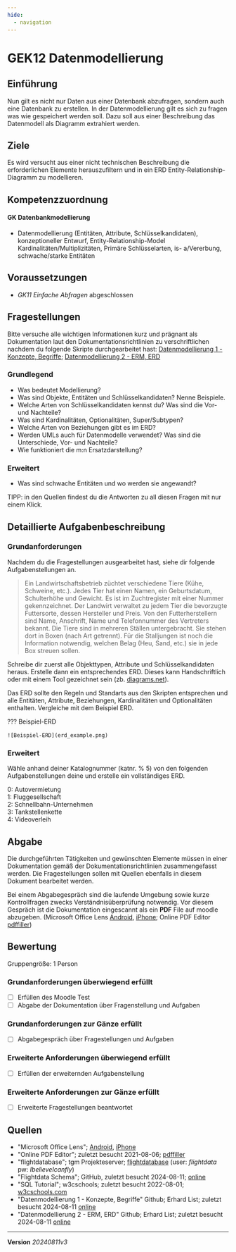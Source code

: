```yaml
---
hide:
  - navigation
---
```


# GEK12 Datenmodellierung

## Einführung

Nun gilt es nicht nur Daten aus einer Datenbank abzufragen, sondern auch eine Datenbank zu erstellen. In der Datenmodellierung gilt es sich zu fragen was wie gespeichert werden soll. Dazu soll aus einer Beschreibung das Datenmodell als Diagramm extrahiert werden.

## Ziele

Es wird versucht aus einer nicht technischen Beschreibung die erforderlichen Elemente herauszufiltern und in ein ERD Entity-Relationship-Diagramm zu modellieren.


## Kompetenzzuordnung

#### GK Datenbankmodellierung

* Datenmodellierung (Entitäten, Attribute, Schlüsselkandidaten), konzeptioneller Entwurf, Entity-Relationship-Model  Kardinalitäten/Multiplizitäten, Primäre Schlüsselarten, is- a/Vererbung, schwache/starke Entitäten

## Voraussetzungen

* *GK11 Einfache Abfragen* abgeschlossen

## Fragestellungen

Bitte versuche alle wichtigen Informationen kurz und prägnant als Dokumentation laut den Dokumentationsrichtlinien zu verschriftlichen nachdem du folgende Skripte durchgearbeitet hast: [Datenmodellierung 1 - Konzepte, Begriffe](https://github.com/TGM-HIT/insy-exercises/blob/main/docs/1.Semester/12_Datenmodellierung/Datenmodellierung%201%20-%20Konzepte%2C%20Begriffe.pdf); [Datenmodellierung 2 - ERM, ERD](https://github.com/TGM-HIT/insy-exercises/blob/main/docs/1.Semester/12_Datenmodellierung/Datenmodellierung%202%20-%20ERM%2C%20ERD.pdf)

### Grundlegend

* Was bedeutet Modellierung?
* Was sind Objekte, Entitäten und Schlüsselkandidaten? Nenne Beispiele.
* Welche Arten von Schlüsselkandidaten kennst du? Was sind die Vor- und Nachteile?
* Was sind Kardinalitäten, Optionalitäten, Super/Subtypen?
* Welche Arten von Beziehungen gibt es im ERD?
* Werden UMLs auch für Datenmodelle verwendet? Was sind die Unterschiede, Vor- und Nachteile?
* Wie funktioniert die m:n Ersatzdarstellung?

### Erweitert

* Was sind schwache Entitäten und wo werden sie angewandt?

TIPP: in den Quellen findest du die Antworten zu all diesen Fragen mit nur einem Klick.

## Detaillierte Aufgabenbeschreibung
### Grundanforderungen

Nachdem du die Fragestellungen ausgearbeitet hast, siehe dir folgende Aufgabenstellungen an.

> Ein Landwirtschaftsbetrieb züchtet verschiedene Tiere (Kühe, Schweine, etc.). Jedes Tier hat einen Namen, ein Geburtsdatum, Schulterhöhe und Gewicht. Es ist im Zuchtregister mit einer Nummer gekennzeichnet. Der Landwirt verwaltet zu jedem Tier die bevorzugte Futtersorte, dessen Hersteller und Preis. Von den Futterherstellern sind Name, Anschrift, Name und Telefonnummer des Vertreters bekannt. Die Tiere sind in mehreren Ställen untergebracht. Sie stehen dort in Boxen (nach Art getrennt). Für die Stalljungen ist noch die Information notwendig, welchen Belag (Heu, Sand, etc.) sie in jede Box streuen sollen.

Schreibe dir zuerst alle Objekttypen, Attribute und Schlüsselkandidaten heraus. Erstelle dann ein entsprechendes ERD. Dieses kann Handschriftlich oder mit einem Tool gezeichnet sein (zb. [diagrams.net](https://app.diagrams.net/)).

Das ERD sollte den Regeln und Standarts aus den Skripten entsprechen und alle Entitäten, Attribute, Beziehungen, Kardinalitäten und Optionalitäten enthalten. Vergleiche mit dem Beispiel ERD.

??? Beispiel-ERD

    ![Beispiel-ERD](erd_example.png)

### Erweitert

Wähle anhand deiner Katalognummer (katnr. % 5) von den folgenden Aufgabenstellungen deine und erstelle ein vollständiges ERD.

0: Autovermietung  
1: Fluggesellschaft  
2: Schnellbahn-Unternehmen  
3: Tankstellenkette  
4: Videoverleih

## Abgabe
Die durchgeführten Tätigkeiten und gewünschten Elemente müssen in einer Dokumentation gemäß der Dokumentationsrichtlinien zusammengefasst werden. Die Fragestellungen sollen mit Quellen ebenfalls in diesem Dokument bearbeitet werden.

Bei einem Abgabegespräch sind die laufende Umgebung sowie kurze Kontrollfragen zwecks Verständnisüberprüfung notwendig. Vor diesem Gespräch ist die Dokumentation eingescannt als ein **PDF** File auf moodle abzugeben. (Microsoft Office Lens [Android](https://play.google.com/store/apps/details?id=com.microsoft.office.officelens&hl=de_AT&gl=US), [iPhone](https://apps.apple.com/at/app/microsoft-office-lens-pdf-scan/id975925059); Online PDF Editor [pdffiller](https://www.pdffiller.com/de/))

## Bewertung
Gruppengröße: 1 Person
### Grundanforderungen **überwiegend erfüllt**
- [ ] Erfüllen des Moodle Test
- [ ] Abgabe der Dokumentation über Fragenstellung und Aufgaben
### Grundanforderungen **zur Gänze erfüllt**
- [ ] Abgabegespräch über Fragestellungen und Aufgaben
### Erweiterte Anforderungen **überwiegend erfüllt**

- [ ] Erfüllen der erweiternden Aufgabenstellung 

### Erweiterte Anforderungen **zur Gänze erfüllt**

- [ ] Erweiterte Fragestellungen beantwortet

## Quellen
* "Microsoft Office Lens";  [Android](https://play.google.com/store/apps/details?id=com.microsoft.office.officelens&hl=de_AT&gl=US), [iPhone](https://apps.apple.com/at/app/microsoft-office-lens-pdf-scan/id975925059)
* "Online PDF Editor"; zuletzt besucht 2021-08-06; [pdffiller](https://www.pdffiller.com/de/)
* "flightdatabase"; tgm Projekteserver; [flightdatabase](https://projekte.tgm.ac.at/phpmyadmin/index.php) (user: *flightdata* pw: *IbelieveIcanfly*)
* "Flightdata Schema"; GitHub, zuletzt besucht 2024-08-11; [online](https://github.com/TGM-HIT/insy-exercises/blob/main/docs/1.Semester/11_Einfache_Abfragen/FlightDataStructure.pdf)
* "SQL Tutorial"; w3cschools; zuletzt besucht 2022-08-01; [w3cschools.com](https://www.w3schools.com/sql/)
* "Datenmodellierung 1 - Konzepte, Begriffe" Github; Erhard List; zuletzt besucht 2024-08-11 [online](https://github.com/TGM-HIT/insy-exercises/blob/main/docs/1.Semester/12_Datenmodellierung/Datenmodellierung%201%20-%20Konzepte%2C%20Begriffe.pdf)
* "Datenmodellierung 2 - ERM, ERD" Github; Erhard List; zuletzt besucht 2024-08-11 [online](https://github.com/TGM-HIT/insy-exercises/blob/main/docs/1.Semester/12_Datenmodellierung/Datenmodellierung%202%20-%20ERM%2C%20ERD.pdf)

---
**Version** *20240811v3*